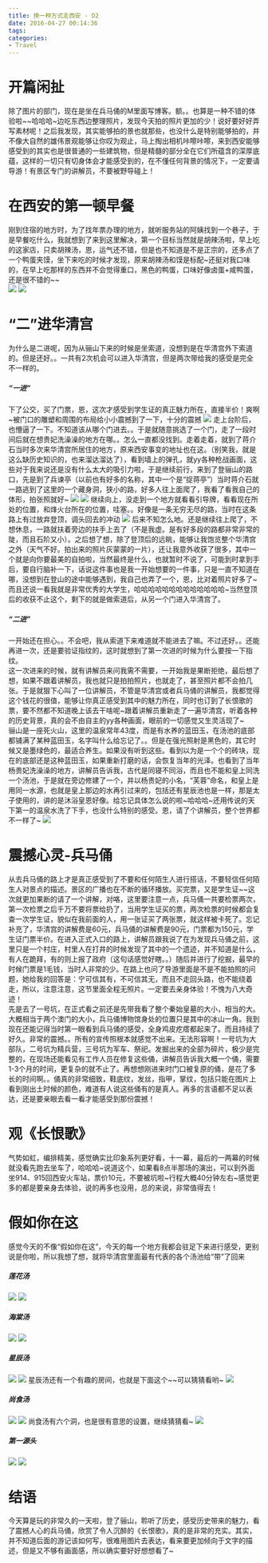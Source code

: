```yaml
---
title: 换一种方式走西安 - D2
date: 2016-04-27 00:14:36
tags:
categories: 
- Travel
---
```


# 开篇闲扯
除了图片的部门，现在是坐在兵马俑的M里面写博客。额。。也算是一种不错的体验啦~~哈哈哈~边吃东西边整理照片，发现今天拍的照片更加的少！说好要好好弄写素材呢！之后我发现，其实能够拍的景也就那些，也没什么是特别能够拍的，并不像大自然的雄伟景观能够让你叹为观止，马上掏出相机咔嚓咔嚓，来到西安能够感受到的其实也是很普通的一些建筑物，但是精髓的部分全在它们所蕴含的深厚底蕴，这样的一切只有切身体会才能感受到的，在不懂任何背景的情况下，一定要请导游！有景区专门的讲解员，不要被野导碰上！

<!-- more -->

# 在西安的第一顿早餐
刚到住宿的地方时，为了找年票办理的地方，就听服务站的阿姨找到一个巷子，于是早餐吃什么，我就想到了来到这里解决，第一个目标当然就是胡辣汤啦，早上吃的这家店，只卖胡辣汤，恩，运气还不错，但是也不知道是不是正宗的，还多点了一个鸭蛋夹馍，坐下来吃的时候才发现，原来胡辣汤和馍是标配~还挺对我口味的，在早上吃那样的东西并不会觉得重口，黑色的鸭蛋，口味好像卤蛋+咸鸭蛋，还是很不错的~~  
![](https://oss.wengwang.me/images/wengwang_me/hexo/Travel/11.jpg)
![](https://oss.wengwang.me/images/wengwang_me/hexo/Travel/12.jpg)
# “二”进华清宫
为什么是二进呢，因为从骊山下来的时候是坐索道，没想到是在华清宫外下索道的。但是还好。。一共有2次机会可以进入华清宫，但是两次带给我的感受是完全不一样的。
##### “一进”
下了公交，买了门票，恩，这次才感受到学生证的真正魅力所在，直接半价！爽啊~被门口的雕塑和周围的布局给小小震撼到了一下，十分的震撼
![](https://oss.wengwang.me/images/wengwang_me/hexo/Travel/13.jpg)
走上台阶后，也懵逼了一下。不知道该从哪个门进去。。于是就随意挑选了一个门，走了一段时间后就在想贵妃洗澡澡的地方在哪。。怎么一直都没找到。走着走着，就到了蒋介石当时多次来华清宫所居住的地方，原来西安事变的地址也在这。（别笑我，就是这么缺历史知识的，也来溜达溜达了），看到墙上的弹孔，就yy各种枪战画面，这些对于我来说还是没有什么太大的吸引力啦，于是继续前行，来到了登骊山的路口，先是到了兵谏亭（以前也有好多的名称，其中一个是“捉蒋亭”）当时蒋介石就一路逃到了这里的一个藏身洞，狭小的路，好多人往上面爬了，我看了看我自己的体形，拍张照就好~
![](https://oss.wengwang.me/images/wengwang_me/hexo/Travel/14.jpg)
![](https://oss.wengwang.me/images/wengwang_me/hexo/Travel/15.jpg)
继续向上，没走到一个地方就看看引导牌，看看现在所处的位置，和烽火台所在的位置，哇塞。。好像是一条无穷无尽的路，当时在这条路上有过放弃登顶，调头回去的冲动
![](https://oss.wengwang.me/images/wengwang_me/hexo/Travel/16.jpg)
后来不知怎么地。还是继续往上爬了，不想休息，一路就扶着旁边的扶手上去了（不是我虚。是有好多段的路都非常非常的陡，而且石阶又小）。之后想了想，除了登顶后的远眺，能够让我饱览整个华清宫之外（天气不好。拍出来的照片灰蒙蒙的一片），还让我意外收获了很多，其中一个就是向你要最美的自拍啦，当然最终是什么，也就暂时不说了，可能到时拿到手后，要自行脑补一下，话说这件事也是我一开始想要的一件事，只是一直不知道在哪，没想到在登山的途中能够遇到，我自己也弄了一个，恩，比对着照片好多了~而且还说一看我就是非常优秀的大学生，哈哈哈哈哈哈哈哈哈哈哈哈哈~当然登顶后的收获不止这个，剩下的就是做索道后，从另一个门进入华清宫了。
##### “二进”
一开始还在担心。。不会吧，我从索道下来难道就不能进去了嘛。不过还好。。还能再进一次，还是要验证指纹的，这时就想到了第一次进的时候为什么要按一下指纹。  
这一次进来的时候，就有讲解员来问我需不需要，一开始我是果断拒绝，最后想了想，如果不跟着讲解员，我也就只是拍拍照片，也就走了，甚至照片都不会拍几张。于是就狠下心叫了一位讲解员，不管是华清宫或者兵马俑的讲解员，我都觉得这个钱花的很值，能够让你真正感受到其中的魅力所在，同时也订到了长恨歌的票，要不然都不知道晚上该去干啥呢~跟着讲解员重新走了一遍华清宫，听着各种的历史背景，真的会不由自主的yy各种画面，眼前的一切感觉又生灵活现了~  
骊山是一座死火山，这里的温泉常年43度，而是有水养的蓝田玉，在汤池的底部都铺满了某种蓝田玉，名字叫什么给忘记了。。但是在强光照射是黑色的，其它时候又是墨绿色的，最适合养生。如果没有听到这些。看到以为是一个个的砖块，现在的底部还是这种蓝田玉，如果重新打磨的话，会恢复当年的光泽。也看到了当年杨贵妃洗澡澡的地方，讲解员告诉我，古代是同寝不同浴，而且也不能和皇上同洗一个汤池，于是就在旁边修建了一个，并以杨贵妃的小名，“芙蓉”命名，和皇上是用同一水源，也就是皇上那边的水再引过来的，包括还有星辰池也是一样，那是太子使用的，讲的是沐浴皇恩好像。给忘记具体怎么说的啦~哈哈哈~还用传说的天下第一的温泉水洗了下手，也没什么特别的感受。恩，请了个讲解员，整个世界都不一样了~
![](https://oss.wengwang.me/images/wengwang_me/hexo/Travel/29.jpg)
# 震撼心灵-兵马俑
从去兵马俑的路上才是真正感受到了不要和任何陌生人进行搭话，不要轻信任何陌生人对景点的描述。景区的广播也在不断的循环播放。买完票，又是学生证~~这次就更加果断的请了一个讲解，对咯，这里要注意一点，兵马俑一共要检票两次，第一次检票之后千万不要将票给扔了，当用学生证买的票，两次检票的时候都会复查一次学生证，貌似在我前面的人，用一张证买了两张票，就这样被卡死了。忘记补充了，华清宫的讲解费是60元，兵马俑的讲解费是90元，门票都为150元，学生证门票半价。在进入正式入口的路上，讲解员跟我说了在为发现兵马俑之前，这里只是一个村庄，村里人在打井的时候发现了其中的一个遗迹，并不知道是什么，有人在跪拜，有的则上报了政府（这句话感觉好瞎。。）随后并进行了挖掘，最早的时候门票是1毛钱，当时人非常的少。在路上也问了导游里面是不是不能拍照的问题，她给我的回答是：宁可信其有，不可信其无，而且不走回头路，也不能绕着走，所以，注意注意，这节里面全程无照片。一定要去亲身体验！不愧为八大奇迹！  
先是去了一号坑，在正式看之前还是先带我看了整个秦始皇墓的大小，相当的大。大概相当于两个澳门的大小，兵马俑博物馆身处的位置只是其中的冰山一角。我到现在还能记得当时第一眼看到兵马俑的感受，全身鸡皮疙瘩都起来了。而且持续了好久。非常的震撼。。所有的宣传照根本就感觉不出来。无法形容啊！一号坑为大部队，二号坑为精兵营，三号坑为军车、祭祀。发掘出来的全部为碎片，极少是完整的，在现场还能看见有工作人员在修复这些俑，讲解员告诉我大概一个俑，需要1-3个月的时间，更复杂的就不止了。再想想刚进来时门口被复原的俑，是花了多长的时间啊。。俑真的非常细致，鞋底纹，发丝，指甲，掌纹，包括只能在图片上看到刚出土时候的颜色，难道有人说这些俑有的是真人。再多的言语都不足以表达，还是要亲眼去看一看才能感受到那份震撼！
# 观《长恨歌》
气势如虹，编排精美，感觉确实比印象系列更好看，十一幕，最后的一两幕的时候就没看先跑去坐车了，哈哈哈~说道这个，如果看8点半那场的演出，可以到外面坐914、915回西安火车站，票价10元，不要被坑啦~行程大概40分钟左右~感觉更多的都是要亲身去体验，说的再多也没用，总的来说，非常值得去！
# 假如你在这
感觉今天的不像“假如你在这”，今天的每一个地方我都会驻足下来进行感受，更别说是你啦，所以我想了想，就将华清宫里面最有代表的各个汤池给“带”了回来
##### 莲花汤
![](https://oss.wengwang.me/images/wengwang_me/hexo/Travel/17.jpg)
![](https://oss.wengwang.me/images/wengwang_me/hexo/Travel/18.jpg)
##### 海棠汤
![](https://oss.wengwang.me/images/wengwang_me/hexo/Travel/19.jpg)
![](https://oss.wengwang.me/images/wengwang_me/hexo/Travel/20.jpg)
##### 星辰汤
![](https://oss.wengwang.me/images/wengwang_me/hexo/Travel/21.jpg)
![](https://oss.wengwang.me/images/wengwang_me/hexo/Travel/22.jpg)
星辰汤还有一个有趣的房间，也就是下面这个~~可以猜猜看哟~
![](https://oss.wengwang.me/images/wengwang_me/hexo/Travel/23.jpg)
##### 尚食汤
![](https://oss.wengwang.me/images/wengwang_me/hexo/Travel/24.jpg)
![](https://oss.wengwang.me/images/wengwang_me/hexo/Travel/25.jpg)
尚食汤有六个洞，也是很有意思的设置，继续猜猜看~
![](https://oss.wengwang.me/images/wengwang_me/hexo/Travel/26.jpg)
##### 第一源头
![](https://oss.wengwang.me/images/wengwang_me/hexo/Travel/27.jpg)
![](https://oss.wengwang.me/images/wengwang_me/hexo/Travel/28.jpg)
# 结语
今天算是玩的非常久的一天啦，登了骊山，聆听了历史，感受历史带来的魅力，看了震撼人心的兵马俑，欣赏了令人沉醉的《长恨歌》，真的是非常的充实。其实，并不知道后面的游记该如何写，很难用图片去表达，看来要更加倾向于文字的描述，但是又不够有画面感，所以确实要好好想想看了~